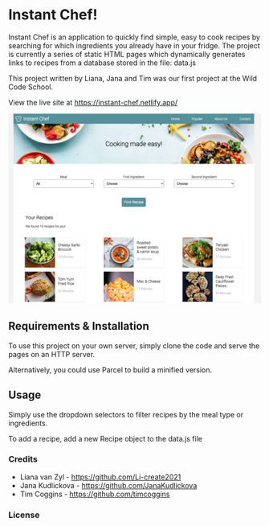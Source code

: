 # Instant Chef!
Instant Chef is an application to quickly find simple, easy to cook recipes by searching for which ingredients you already have in your fridge. The project is currently a series of static HTML pages which dynamically generates links to recipes from a database stored in the file: data.js

This project written by Liana, Jana and Tim was our first project at the Wild Code School. 

View the live site at <https://instant-chef.netlify.app/>

![Screenshot of Instant Chef](images/screenshot.png)

## Requirements & Installation
To use this project on your own server, simply clone the code and serve the pages on an HTTP server.

Alternatively, you could use Parcel to build a minified version.

## Usage
Simply use the dropdown selectors to filter recipes by the meal type or ingredients. 

To add a recipe, add a new Recipe object to the data.js file


### Credits
- Liana van Zyl - <https://github.com/Li-create2021>
- Jana Kudlickova - <https://github.com/JanaKudlickova>
- Tim Coggins - <https://github.com/timcoggins>


### License
